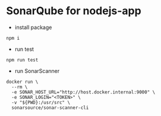 # SonarQube for nodejs-app
- install package
```
npm i
```
- run test
```
npm run test
```
- run SonarScanner
```
docker run \
  --rm \
  -e SONAR_HOST_URL="http://host.docker.internal:9000" \
  -e SONAR_LOGIN="<TOKEN>" \
  -v "${PWD}:/usr/src" \
  sonarsource/sonar-scanner-cli
``` 